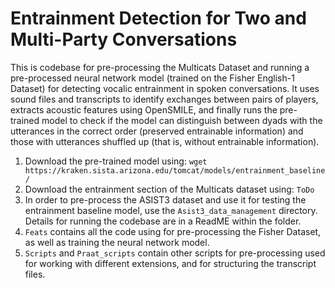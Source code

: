 # Entrainment Detection for Two and Multi-Party Conversations

This is codebase for pre-processing the Multicats Dataset and running a pre-processed neural network model (trained on the Fisher English-1 Dataset) for detecting vocalic entrainment in spoken conversations. It uses sound files and transcripts to identify exchanges between pairs of players, extracts acoustic features using OpenSMILE, and finally runs the pre-trained model to check if the model can distinguish between dyads with the utterances in the correct order (preserved entrainable information) and those with utterances shuffled up (that is, without entrainable information).

1. Download the pre-trained model using: `wget https://kraken.sista.arizona.edu/tomcat/models/entrainment_baseline/`
2. Download the entrainment section of the Multicats dataset using: `ToDo`
3. In order to pre-process the ASIST3 dataset and use it for testing the entrainment baseline model, use the `Asist3_data_management` directory. Details for running the codebase are in a ReadME within the folder.
4. `Feats` contains all the code using for pre-processing the Fisher Dataset, as well as training the neural network model.
5. `Scripts` and `Praat_scripts` contain other scripts for pre-processing used for working with different extensions, and for structuring the transcript files.
